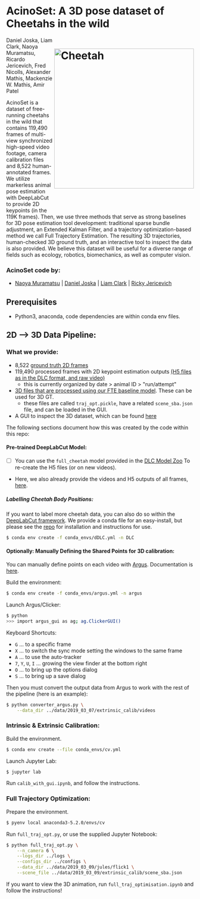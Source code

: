 # AcinoSet: A 3D pose dataset of Cheetahs in the wild<img src="https://images.squarespace-cdn.com/content/v1/57f6d51c9f74566f55ecf271/1608473251355-R6MD2DPAGXD541O6KSPO/ke17ZwdGBToddI8pDm48kDJiRRinvyl0ibURJcD42oMUqsxRUqqbr1mOJYKfIPR7LoDQ9mXPOjoJoqy81S2I8N_N4V1vUb5AoIIIbLZhVYxCRW4BPu10St3TBAUQYVKcQRhUxETRWa-oq147TtIoC7IIYHcXSEvrmlBoYmbrKNZ_GGuik8tacc4P7_d_fn_0/cheetahTurn.png?format=2500w" width="375" title="AcinoSet" alt="Cheetah" align="right" vspace = "50">

Daniel Joska, Liam Clark, Naoya Muramatsu, Ricardo Jericevich, Fred Nicolls, Alexander Mathis, Mackenzie W. Mathis, Amir Patel 


 AcinoSet is a dataset of free-running cheetahs in the wild that contains 119,490 frames of multi-view synchronized high-speed video footage, camera calibration files and 8,522 human-annotated frames. We utilize markerless animal pose estimation with DeepLabCut to provide 2D keypoints (in the 119K frames). Then, we use three methods that serve as strong baselines for 3D pose estimation tool development: traditional sparse bundle adjustment, an Extended Kalman Filter, and a trajectory optimization-based method we call Full Trajectory Estimation. The resulting 3D trajectories, human-checked 3D ground truth, and an interactive tool to inspect the data is also provided. We believe this dataset will be useful for a diverse range of fields such as ecology, robotics, biomechanics, as well as computer vision.

### AcinoSet code by:
- [Naoya Muramatsu](https://github.com/DenDen047) | [Daniel Joska](https://github.com/DJoska) | [Liam Clark](https://github.com/LiamClarkZA) | [Ricky Jericevich](https://github.com/@rickyjericevich)

## Prerequisites

- Python3, anaconda, code dependencies are within conda env files.

## 2D --> 3D Data Pipeline:

### What we provide: 
- 8,522 [ground truth 2D frames](https://www.dropbox.com/sh/9y3rb9m5n3sbhwh/AACvUBuloEvAUFJFYZ9IqtbLa/data/hand_labeled_data?dl=0&subfolder_nav_tracking=1)
- 119,490 processed frames with 2D keypoint estimation outputs [(H5 files as in the DLC format, and raw video)](https://www.dropbox.com/sh/9y3rb9m5n3sbhwh/AABnfdKGHb0GrfHT7ynqf1APa/data?dl=0&subfolder_nav_tracking=1) 
    - this is currently organized by date > animal ID > "run/attempt"
- [3D files that are processed using our FTE baseline model](https://www.dropbox.com/sh/9y3rb9m5n3sbhwh/AABnfdKGHb0GrfHT7ynqf1APa/data?dl=0&subfolder_nav_tracking=1). These can be used for 3D GT.
   - these files are called `traj_opt.pickle`, have a related `scene_sba.json` file, and can be loaded in the GUI.
- A GUI to inspect the 3D dataset, which can be found [here](https://github.com/African-Robotics-Unit/acinoset_viewer)


The following sections document how this was created by the code within this repo:

#### Pre-trained DeepLabCut Model:

- [ ] You can use the `full_cheetah` model provided in the [DLC Model Zoo](http://modelzoo.deeplabcut.org)  To re-create the H5 files (or on new videos). 
- Here, we also already provide the videos and H5 outputs of all frames, [here]().

##### Labelling Cheetah Body Positions:

If you want to label more cheetah data, you can also do so within the [DeepLabCut framework](https://github.com/DeepLabCut/DeepLabCut). We provide a conda file for an easy-install, but please see the [repo](https://github.com/DeepLabCut/DeepLabCut) for installation and instructions for use.
```sh
$ conda env create -f conda_envs/dDLC.yml -n DLC
```

#### Optionally: Manually Defining the Shared Points for 3D calibration:

You can manually define points on each video with [Argus](http://argus.web.unc.edu/). Documentation is [here](http://argus.web.unc.edu/tutorial/#Clicker).

Build the environment:
```sh
$ conda env create -f conda_envs/argus.yml -n argus
```

Launch Argus/Clicker:
```sh
$ python
>>> import argus_gui as ag; ag.ClickerGUI()
```

Keyboard Shortcuts:
- `G` ... to a specific frame
- `X` ... to switch the sync mode setting the windows to the same frame
- `A` ... to use the auto-tracker
- `7`, `Y`, `U`, `I` ... growing the view finder at the bottom right
- `O` ... to bring up the options dialog
- `S` ... to bring up a save dialog

Then you must convert the output data from Argus to work with the rest of the pipeline (here is an example):
```sh
$ python converter_argus.py \
    --data_dir ../data/2019_03_07/extrinsic_calib/videos
```

### Intrinsic & Extrinsic Calibration:

Build the environment.
```sh
$ conda env create --file conda_envs/cv.yml
```

Launch Jupyter Lab:
```sh
$ jupyter lab
```

Run `calib_with_gui.ipynb`, and follow the instructions.


### Full Trajectory Optimization:

Prepare the environment.
```sh
$ pyenv local anaconda3-5.2.0/envs/cv
```

Run `full_traj_opt.py`, or use the supplied Jupyter Notebook:
```sh
$ python full_traj_opt.py \
    --n_camera 6 \
    --logs_dir ../logs \
    --configs_dir ../configs \
    --data_dir ../data/2019_03_09/jules/flick1 \
    --scene_file ../data/2019_03_09/extrinsic_calib/scene_sba.json
```

If you want to view the 3D animation, run `full_traj_optimisation.ipynb` and follow the instructions!
